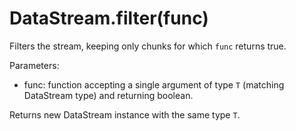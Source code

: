# DataStream.filter(func)

Filters the stream, keeping only chunks for which `func` returns true.

Parameters:
- func: function accepting a single argument of type `T` (matching DataStream
  type) and returning boolean.

Returns new DataStream instance with the same type `T`.
